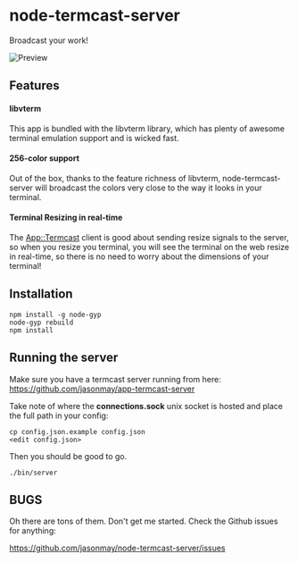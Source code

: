 node-termcast-server
====================

Broadcast your work!

![Preview](https://github.com/jasonmay/node-termcast-server/raw/master/doc/preview.png "node-termcast-server")

Features
--------

#### libvterm

This app is bundled with the libvterm library, which has plenty of awesome terminal emulation support and is wicked fast.

#### 256-color support

Out of the box, thanks to the feature richness of libvterm, node-termcast-server will broadcast the colors very close to the way it looks in your terminal.

#### Terminal Resizing in real-time

The [App::Termcast](http://metacpan.org/module/App::Termcast) client is good about sending resize signals to the server, so when you resize you terminal, you will see the terminal on the web resize in real-time, so there is no need to worry about the dimensions of your terminal!

Installation
------------

```
npm install -g node-gyp
node-gyp rebuild
npm install
```

Running the server
------------------

Make sure you have a termcast server running from here: https://github.com/jasonmay/app-termcast-server

Take note of where the **connections.sock** unix socket is hosted and place the full path in your config:

```
cp config.json.example config.json
<edit config.json>
```

Then you should be good to go.

```
./bin/server
```

BUGS
----

Oh there are tons of them. Don't get me started. Check the Github issues for anything:

https://github.com/jasonmay/node-termcast-server/issues
